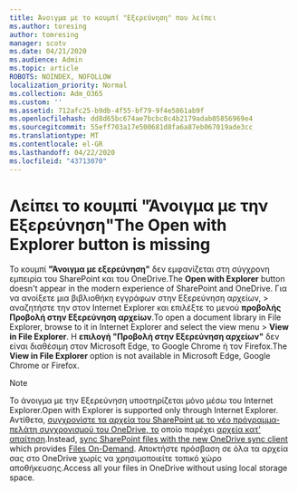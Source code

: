 ```yaml
---
title: Άνοιγμα με το κουμπί "Εξερεύνηση" που λείπει
ms.author: toresing
author: tomresing
manager: scotv
ms.date: 04/21/2020
ms.audience: Admin
ms.topic: article
ROBOTS: NOINDEX, NOFOLLOW
localization_priority: Normal
ms.collection: Adm_O365
ms.custom: ''
ms.assetid: 712afc25-b9db-4f55-bf79-9f4e5861ab9f
ms.openlocfilehash: dd8d65bc674ae7bcbc8c4b2179adab05856969e4
ms.sourcegitcommit: 55eff703a17e500681d8fa6a87eb067019ade3cc
ms.translationtype: MT
ms.contentlocale: el-GR
ms.lasthandoff: 04/22/2020
ms.locfileid: "43713070"
---
```

# <a name="the-open-with-explorer-button-is-missing"></a><span data-ttu-id="40c72-102">Λείπει το κουμπί "Άνοιγμα με την Εξερεύνηση"</span><span class="sxs-lookup"><span data-stu-id="40c72-102">The Open with Explorer button is missing</span></span>

<span data-ttu-id="40c72-103">Το κουμπί **"Άνοιγμα με εξερεύνηση"** δεν εμφανίζεται στη σύγχρονη εμπειρία του SharePoint και του OneDrive.</span><span class="sxs-lookup"><span data-stu-id="40c72-103">The **Open with Explorer** button doesn't appear in the modern experience of SharePoint and OneDrive.</span></span> <span data-ttu-id="40c72-104">Για να ανοίξετε μια βιβλιοθήκη εγγράφων στην Εξερεύνηση αρχείων, \> αναζητήστε την στον Internet Explorer και επιλέξτε το μενού **προβολής Προβολή στην Εξερεύνηση αρχείων**.</span><span class="sxs-lookup"><span data-stu-id="40c72-104">To open a document library in File Explorer, browse to it in Internet Explorer and select the view menu \> **View in File Explorer**.</span></span> <span data-ttu-id="40c72-105">Η **επιλογή "Προβολή στην Εξερεύνηση αρχείων"** δεν είναι διαθέσιμη στον Microsoft Edge, το Google Chrome ή τον Firefox.</span><span class="sxs-lookup"><span data-stu-id="40c72-105">The **View in File Explorer** option is not available in Microsoft Edge, Google Chrome or Firefox.</span></span> 
  
> [!NOTE]
> <span data-ttu-id="40c72-106">Το άνοιγμα με την Εξερεύνηση υποστηρίζεται μόνο μέσω του Internet Explorer.</span><span class="sxs-lookup"><span data-stu-id="40c72-106">Open with Explorer is supported only through Internet Explorer.</span></span> <span data-ttu-id="40c72-107">Αντίθετα, [συγχρονίστε τα αρχεία του SharePoint με το νέο πρόγραμμα-πελάτη συγχρονισμού του OneDrive, το](https://support.office.com/article/6de9ede8-5b6e-4503-80b2-6190f3354a88.aspx) οποίο παρέχει [αρχεία κατ' απαίτηση](https://support.office.com/article/0e6860d3-d9f3-4971-b321-7092438fb38e.aspx).</span><span class="sxs-lookup"><span data-stu-id="40c72-107">Instead, [sync SharePoint files with the new OneDrive sync client](https://support.office.com/article/6de9ede8-5b6e-4503-80b2-6190f3354a88.aspx) which provides [Files On-Demand](https://support.office.com/article/0e6860d3-d9f3-4971-b321-7092438fb38e.aspx).</span></span> <span data-ttu-id="40c72-108">Αποκτήστε πρόσβαση σε όλα τα αρχεία σας στο OneDrive χωρίς να χρησιμοποιείτε τοπικό χώρο αποθήκευσης.</span><span class="sxs-lookup"><span data-stu-id="40c72-108">Access all your files in OneDrive without using local storage space.</span></span> 
  

